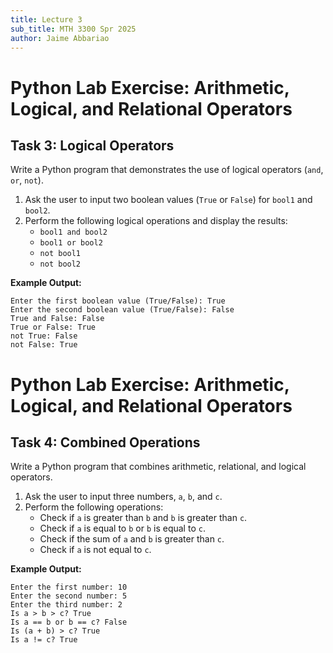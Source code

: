 ```yaml
---
title: Lecture 3
sub_title: MTH 3300 Spr 2025
author: Jaime Abbariao
---
```


# Python Lab Exercise: Arithmetic, Logical, and Relational Operators  

## **Task 3: Logical Operators**  

Write a Python program that demonstrates the use of logical operators (`and`, `or`, `not`).  

1. Ask the user to input two boolean values (`True` or `False`) for `bool1` and `bool2`.  
2. Perform the following logical operations and display the results:  
   - `bool1 and bool2`  
   - `bool1 or bool2`  
   - `not bool1`  
   - `not bool2`  

**Example Output:**  

```text
Enter the first boolean value (True/False): True  
Enter the second boolean value (True/False): False  
True and False: False  
True or False: True  
not True: False  
not False: True  
```

<!-- end_slide -->

# Python Lab Exercise: Arithmetic, Logical, and Relational Operators  

## **Task 4: Combined Operations**  

Write a Python program that combines arithmetic, relational, and logical operators.  

1. Ask the user to input three numbers, `a`, `b`, and `c`.  
2. Perform the following operations:  
   - Check if `a` is greater than `b` and `b` is greater than `c`.  
   - Check if `a` is equal to `b` or `b` is equal to `c`.  
   - Check if the sum of `a` and `b` is greater than `c`.  
   - Check if `a` is not equal to `c`.  

**Example Output:**  

```text
Enter the first number: 10  
Enter the second number: 5  
Enter the third number: 2  
Is a > b > c? True  
Is a == b or b == c? False  
Is (a + b) > c? True  
Is a != c? True  
```

